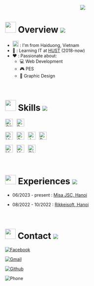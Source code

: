 <p align="center" color="#36BCF7FF"><img src="https://readme-typing-svg.herokuapp.com?lines=Hi+everyone,...;I'm+Nguyen+Long+Nhat,...;I'm+a+Misa+Fresher,...;I'm+a+Web+05's+member!"></p>

# <img src="https://media2.giphy.com/media/WFZvB7VIXBgiz3oDXE/giphy.gif" width="35px" height="35px"> Overview <img src="https://user-images.githubusercontent.com/73097560/115834477-dbab4500-a447-11eb-908a-139a6edaec5c.gif">

* <img src="https://cdn.countryflags.com/thumbs/vietnam/flag-400.png" width="20px"> : I'm from Haiduong, Vietnam
* 🎒 : Learning IT at [HUST](https://hust.edu.vn/) (2018-now)
* ❤️ : Passionate about:
    - 💻 Web Development
    - 🎮 PES
    - 🎨 Graphic Design
    
<br/>

# <img src="https://media2.giphy.com/media/dAoHbGjH7k5ZTeQeBI/200w.gif?cid=6c09b952hvbsqokzntqfjd5f0gqpxblslsm3ahi6je9l0qqb&ep=v1_gifs_search&rid=200w.gif&ct=s" width="35px" height="35px"> Skills <img src="https://user-images.githubusercontent.com/73097560/115834477-dbab4500-a447-11eb-908a-139a6edaec5c.gif">
<img src="https://img.shields.io/badge/.NET-5d00ff?logo=csharp&logoColor=white" title="C# .NET" height="25"/> &nbsp;
<img src="https://img.shields.io/badge/Django-256da8?logo=python&logoColor=f5e105" title="Python Django" height="25"/> &nbsp;

<img src="https://img.shields.io/badge/Html-008a91?logo=html5&logoColor=eeff00" title="Html" height="25"/> &nbsp;
<img src="https://img.shields.io/badge/Css-0000ff?logo=css3&logoColor=ff4d00" title="Css" height="25"/> &nbsp;
<img src="https://img.shields.io/badge/JavaScript-91007e?logo=javascript&logoColor=F7DF1E" title="JavaScript" height="25"/> &nbsp;
<img src="https://img.shields.io/badge/Bootstrap-5202ad?logo=bootstrap&logoColor=white" title="Bootstrap" height="25"/> &nbsp;

<img src="https://img.shields.io/badge/VS Code-0077cc?logo=windows&logoColor=white" title="Visual Studio Code" height="25"/> &nbsp;
<img src="https://img.shields.io/badge/Visual Studio-5d00ff?logo=windows&logoColor=white" title="Visual Studio" height="25"/> &nbsp;
<img src="https://img.shields.io/badge/Git-282C34?logo=git&logoColor=ff3c00" title="Git" height="25"/> &nbsp;

<br/>

# <img src="https://media.giphy.com/media/cj87CxfRtrUifF3Ryk/giphy.gif" width="35px" height="30px"> Experiences <img src="https://user-images.githubusercontent.com/73097560/115834477-dbab4500-a447-11eb-908a-139a6edaec5c.gif">
<!-- <img src="https://upload.wikimedia.org/wikipedia/commons/b/ba/Logo-Rikkei.png" width="50px"> &nbsp;
<img src="https://upload.wikimedia.org/wikipedia/commons/thumb/c/c0/Logo_MISA.svg/1280px-Logo_MISA.svg.png" width="60px"> &nbsp; -->

* 06/2023 - present : [Misa JSC, Hanoi](https://www.misa.vn/) 

* 08/2022 - 10/2022 : [Rikkeisoft, Hanoi](https://rikkeisoft.com/) 

<br/>

# <img src="https://cip-network-rss.org/sites/default/files/2021-09/Globe_CIP_0.gif" width="34px" height="33px"> Contact <img src="https://user-images.githubusercontent.com/73097560/115834477-dbab4500-a447-11eb-908a-139a6edaec5c.gif">

[![Facebook](https://img.shields.io/badge/Facebook.com/nlnhat28-1877F2?style=for-the-badge&logo=facebook&logoColor=white)](https://www.facebook.com/nlnhat28)

[![Gmail](https://img.shields.io/badge/nl.nhat28@gmail.com-bd0000?style=for-the-badge&logo=gmail&logoColor=white)](https://mail.google.com/mail/u/1/#inbox?compose=CllgCKCBjtvwGvqLZhmbXgnhfWnmmksJpgLSrfVZNsJrgtQKJTbJbbJmnjjHhbKHHMRRjnWLNnq)

[![Github](https://img.shields.io/badge/Github.com/nlnhat28-101010?style=for-the-badge&logo=github&logoColor=white)](https://github.com/nlnhat28/)

![Phone](https://img.shields.io/badge/0818627285-0077B5?style=for-the-badge&logo=zalo&logoColor=white)